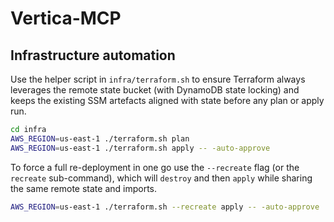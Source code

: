 # Vertica-MCP

## Infrastructure automation

Use the helper script in `infra/terraform.sh` to ensure Terraform always
leverages the remote state bucket (with DynamoDB state locking) and keeps the
existing SSM artefacts aligned with state before any plan or apply run.

```bash
cd infra
AWS_REGION=us-east-1 ./terraform.sh plan
AWS_REGION=us-east-1 ./terraform.sh apply -- -auto-approve
```

To force a full re-deployment in one go use the `--recreate` flag (or the
`recreate` sub-command), which will `destroy` and then `apply` while sharing the
same remote state and imports.

```bash
AWS_REGION=us-east-1 ./terraform.sh --recreate apply -- -auto-approve
```
